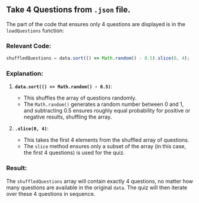 ## Take 4 Questions from `.json` file.

The part of the code that ensures only 4 questions are displayed is in the `loadQuestions` function:

### Relevant Code:
```javascript
shuffledQuestions = data.sort(() => Math.random() - 0.5).slice(0, 4);
```

### Explanation:
1. **`data.sort(() => Math.random() - 0.5)`**:
   - This shuffles the array of questions randomly.
   - The `Math.random()` generates a random number between 0 and 1, and subtracting 0.5 ensures roughly equal probability for positive or negative results, shuffling the array.

2. **`.slice(0, 4)`**:
   - This takes the first 4 elements from the shuffled array of questions.
   - The `slice` method ensures only a subset of the array (in this case, the first 4 questions) is used for the quiz.

### Result:
The `shuffledQuestions` array will contain exactly 4 questions, no matter how many questions are available in the original `data`. The quiz will then iterate over these 4 questions in sequence.